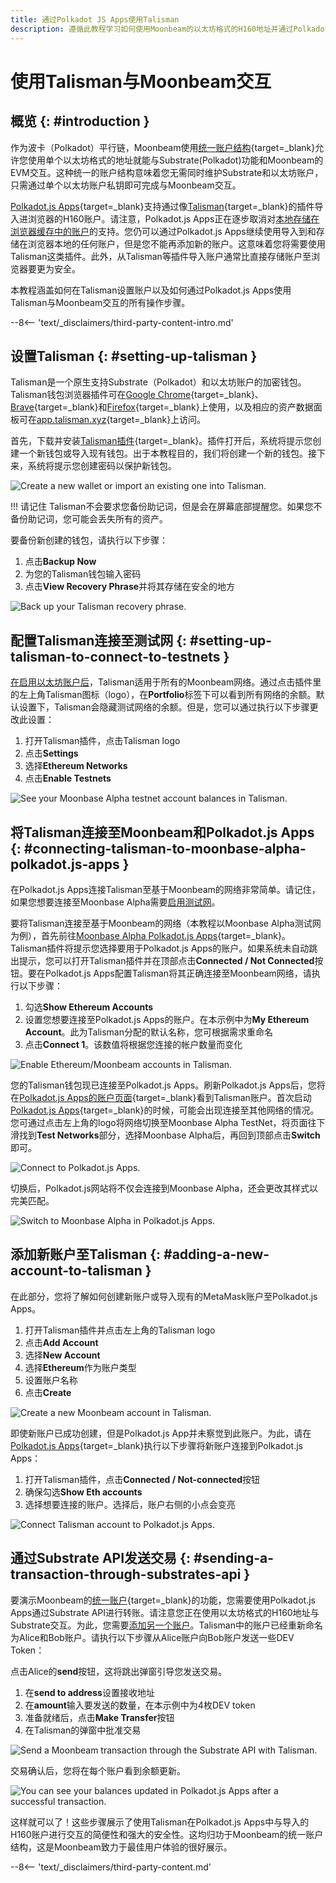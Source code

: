 ```yaml
---
title: 通过Polkadot JS Apps使用Talisman
description: 遵循此教程学习如何使用Moonbeam的以太坊格式的H160地址并通过Polkadot.js Apps和Talisman发送交易。
---
```


# 使用Talisman与Moonbeam交互

## 概览 {: #introduction } 

作为波卡（Polkadot）平行链，Moonbeam使用[统一账户结构](/learn/features/unified-accounts/){target=\_blank}允许您使用单个以太坊格式的地址就能与Substrate(Polkadot)功能和Moonbeam的EVM交互。这种统一的账户结构意味着您无需同时维护Substrate和以太坊账户，只需通过单个以太坊账户私钥即可完成与Moonbeam交互。

[Polkadot.js Apps](https://polkadot.js.org/apps?rpc=wss://wss.api.moonbase.moonbeam.network%2Fpublic-ws#/accounts){target=\_blank}支持通过像[Talisman](https://www.talisman.xyz/){target=\_blank}的插件导入进浏览器的H160账户。请注意，Polkadot.js Apps正在逐步取消对[本地存储在浏览器缓存中的账户](/tokens/connect/polkadotjs/)的支持。您仍可以通过Polkadot.js Apps继续使用导入到和存储在浏览器本地的任何账户，但是您不能再添加新的账户。这意味着您将需要使用Talisman这类插件。此外，从Talisman等插件导入账户通常比直接存储账户至浏览器要更为安全。

本教程涵盖如何在Talisman设置账户以及如何通过Polkadot.js Apps使用Talisman与Moonbeam交互的所有操作步骤。

--8<-- 'text/_disclaimers/third-party-content-intro.md'

## 设置Talisman {: #setting-up-talisman }

Talisman是一个原生支持Substrate（Polkadot）和以太坊账户的加密钱包。Talisman钱包浏览器插件可在[Google Chrome](https://chrome.google.com/webstore/detail/talisman-polkadot-wallet/fijngjgcjhjmmpcmkeiomlglpeiijkld){target=\_blank}、[Brave](https://chrome.google.com/webstore/detail/talisman-polkadot-wallet/fijngjgcjhjmmpcmkeiomlglpeiijkld){target=\_blank}和[Firefox](https://addons.mozilla.org/en-US/firefox/addon/talisman-wallet-extension/){target=\_blank}上使用，以及相应的资产数据面板可在[app.talisman.xyz](https://app.talisman.xyz/){target=\_blank}上访问。

首先，下载并安装[Talisman插件](https://www.talisman.xyz/){target=\_blank}。插件打开后，系统将提示您创建一个新钱包或导入现有钱包。出于本教程目的，我们将创建一个新的钱包。接下来，系统将提示您创建密码以保护新钱包。

![Create a new wallet or import an existing one into Talisman.](/images/tokens/connect/talisman/talisman-1.png)

!!! 请记住
    Talisman不会要求您备份助记词，但是会在屏幕底部提醒您。如果您不备份助记词，您可能会丢失所有的资产。

要备份新创建的钱包，请执行以下步骤：

1. 点击**Backup Now**
2. 为您的Talisman钱包输入密码
3. 点击**View Recovery Phrase**并将其存储在安全的地方

![Back up your Talisman recovery phrase.](/images/tokens/connect/talisman/talisman-2.png)

## 配置Talisman连接至测试网 {: #setting-up-talisman-to-connect-to-testnets } 

[在启用以太坊账户后](#connecting-talisman-to-moonbase-alpha-polkadot.js-apps)，Talisman适用于所有的Moonbeam网络。通过点击插件里的左上角Talisman图标（logo），在**Portfolio**标签下可以看到所有网络的余额。默认设置下，Talisman会隐藏测试网络的余额。但是，您可以通过执行以下步骤更改此设置：

1. 打开Talisman插件，点击Talisman logo
2. 点击**Settings**
3. 选择**Ethereum Networks**
4. 点击**Enable Testnets**

![See your Moonbase Alpha testnet account balances in Talisman.](/images/tokens/connect/talisman/talisman-3.png)

## 将Talisman连接至Moonbeam和Polkadot.js Apps {: #connecting-talisman-to-moonbase-alpha-polkadot.js-apps }

在Polkadot.js Apps连接Talisman至基于Moonbeam的网络非常简单。请记住，如果您想要连接至Moonbase Alpha需要[启用测试网](#setting-up-talisman-to-connect-to-testnets)。

要将Talisman连接至基于Moonbeam的网络（本教程以Moonbase Alpha测试网为例），首先前往[Moonbase Alpha Polkadot.js Apps](https://polkadot.js.org/apps?rpc=wss://wss.api.moonbase.moonbeam.network%2Fpublic-ws#/accounts){target=\_blank}。Talisman插件将提示您选择要用于Polkadot.js Apps的账户。如果系统未自动跳出提示，您可以打开Talisman插件并在顶部点击**Connected / Not Connected**按钮。要在Polkadot.js Apps配置Talisman将其正确连接至Moonbeam网络，请执行以下步骤：

1. 勾选**Show Ethereum Accounts**
2. 设置您想要连接至Polkadot.js Apps的账户。在本示例中为**My Ethereum Account**。此为Talisman分配的默认名称，您可根据需求重命名
3. 点击**Connect 1**。该数值将根据您连接的帐户数量而变化

![Enable Ethereum/Moonbeam accounts in Talisman.](/images/tokens/connect/talisman/talisman-4.png)

您的Talisman钱包现已连接至Polkadot.js Apps。刷新Polkadot.js Apps后，您将在[Polkadot.js Apps的账户页面](https://polkadot.js.org/apps?rpc=wss://wss.api.moonbase.moonbeam.network%2Fpublic-ws#/accounts){target=\_blank}看到Talisman账户。首次启动[Polkadot.js Apps](https://polkadot.js.org/apps?rpc=wss://wss.api.moonbase.moonbeam.network%2Fpublic-ws#/accounts){target=\_blank}的时候，可能会出现连接至其他网络的情况。您可通过点击左上角的logo将网络切换至Moonbase Alpha TestNet，将页面往下滑找到**Test Networks**部分，选择Moonbase Alpha后，再回到顶部点击**Switch**即可。

![Connect to Polkadot.js Apps.](/images/tokens/connect/talisman/talisman-5.png)

切换后，Polkadot.js网站将不仅会连接到Moonbase Alpha，还会更改其样式以完美匹配。

![Switch to Moonbase Alpha in Polkadot.js Apps.](/images/tokens/connect/talisman/talisman-6.png)

## 添加新账户至Talisman {: #adding-a-new-account-to-talisman } 

在此部分，您将了解如何创建新账户或导入现有的MetaMask账户至Polkadot.js Apps。

1. 打开Talisman插件并点击左上角的Talisman logo
2. 点击**Add Account** 
3. 选择**New Account**
4. 选择**Ethereum**作为账户类型
5. 设置账户名称
6. 点击**Create**

![Create a new Moonbeam account in Talisman.](/images/tokens/connect/talisman/talisman-7.png)

即使新账户已成功创建，但是Polkadot.js App并未察觉到此账户。为此，请在[Polkadot.js Apps](https://polkadot.js.org/apps?rpc=wss://wss.api.moonbase.moonbeam.network%2Fpublic-ws#/accounts){target=\_blank}执行以下步骤将新账户连接到Polkadot.js Apps：

1. 打开Talisman插件，点击**Connected / Not-connected**按钮
2. 确保勾选**Show Eth accounts**
3. 选择想要连接的账户。选择后，账户右侧的小点会变亮

![Connect Talisman account to Polkadot.js Apps.](/images/tokens/connect/talisman/talisman-8.png)

## 通过Substrate API发送交易 {: #sending-a-transaction-through-substrates-api } 

要演示Moonbeam的[统一账户](/learn/features/unified-accounts){target=\_blank}的功能，您需要使用Polkadot.js Apps通过Substrate API进行转账。请注意您正在使用以太坊格式的H160地址与Substrate交互。为此，您需要[添加另一个账户](#adding-a-new-account-to-talisman)。Talisman中的账户已经重新命名为Alice和Bob账户。请执行以下步骤从Alice账户向Bob账户发送一些DEV Token：

点击Alice的**send**按钮，这将跳出弹窗引导您发送交易。

1. 在**send to address**设置接收地址
2. 在**amount**输入要发送的数量，在本示例中为4枚DEV token
3. 准备就绪后，点击**Make Transfer**按钮
4. 在Talisman的弹窗中批准交易

![Send a Moonbeam transaction through the Substrate API with Talisman.](/images/tokens/connect/talisman/talisman-9.png)

交易确认后，您将在每个账户看到余额更新。

![You can see your balances updated in Polkadot.js Apps after a successful transaction.](/images/tokens/connect/talisman/talisman-10.png)

这样就可以了！这些步骤展示了使用Talisman在Polkadot.js Apps中与导入的H160账户进行交互的简便性和强大的安全性。这均归功于Moonbeam的统一账户结构，这是Moonbeam致力于最佳用户体验的很好展示。

--8<-- 'text/_disclaimers/third-party-content.md'
